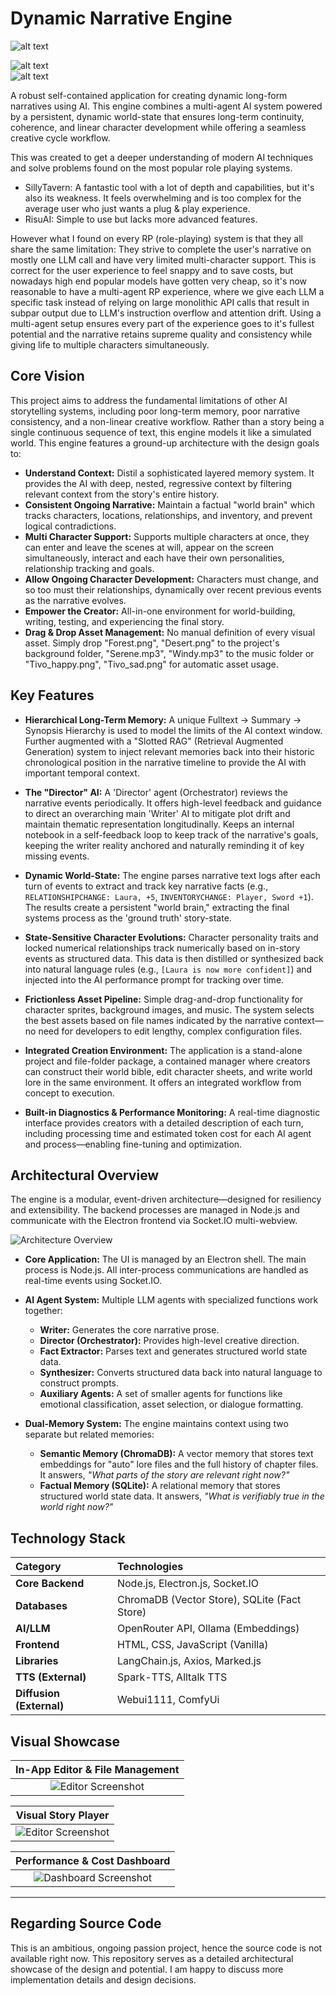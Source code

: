 # Dynamic Narrative Engine

![alt text](https://img.shields.io/badge/Stack-Node.js%20%7C%20Electron%20%7C%20AI-blue)

![alt text](https://img.shields.io/badge/Status-Active%20Development-green)
<br>
![alt text](./images/vn_vid.gif)

A robust self-contained application for creating dynamic long-form narratives using AI. This engine combines a multi-agent AI system powered by a persistent, dynamic world-state that ensures long-term continuity, coherence, and linear character development while offering a seamless creative cycle workflow.

This was created to get a deeper understanding of modern AI techniques and solve problems found on the most popular role playing systems.

* SillyTavern: A fantastic tool with a lot of depth and capabilities, but it's also its weakness. It feels overwhelming and is too complex for the average user who just wants a plug & play experience.
* RisuAI: Simple to use but lacks more advanced features.

However what I found on every RP (role-playing) system is that they all share the same limitation: They strive to complete the user's narrative on mostly one LLM call and have very limited multi-character support. This is correct for the user experience to feel snappy and to save costs, but nowadays high end popular models have gotten very cheap, so it's now reasonable to have a multi-agent RP experience, where we give each LLM a specific task instead of relying on large monolithic API calls that result in subpar output due to LLM's instruction overflow and attention drift. Using a multi-agent setup ensures every part of the experience goes to it's fullest potential and the narrative retains supreme quality and consistency while giving life to multiple characters simultaneously. 

## Core Vision

This project aims to address the fundamental limitations of other AI storytelling systems, including poor long-term memory, poor narrative consistency, and a non-linear creative workflow. Rather than a story being a single continuous sequence of text, this engine models it like a simulated world. This engine features a ground-up architecture with the design goals to:

*   **Understand Context:** Distil a sophisticated layered memory system. It provides the AI with deep, nested, regressive context by filtering relevant context from the story's entire history.
*   **Consistent Ongoing Narrative:** Maintain a factual "world brain" which tracks characters, locations, relationships, and inventory, and prevent logical contradictions.
*   **Multi Character Support:** Supports multiple characters at once, they can enter and leave the scenes at will, appear on the screen simultaneously, interact and each have their own personalities, relationship tracking and goals.
*   **Allow Ongoing Character Development:** Characters must change, and so too must their relationships, dynamically over recent previous events as the narrative evolves.
*   **Empower the Creator:** All-in-one environment for world-building, writing, testing, and experiencing the final story.
*   **Drag & Drop Asset Management:** No manual definition of every visual asset. Simply drop "Forest.png", "Desert.png" to the project's background folder, "Serene.mp3", "Windy.mp3" to the music folder or "Tivo_happy.png", "Tivo_sad.png" for automatic asset usage.

## Key Features

*   **Hierarchical Long-Term Memory:** A unique Fulltext -> Summary -> Synopsis Hierarchy is used to model the limits of the AI context window. Further augmented with a "Slotted RAG" (Retrieval Augmented Generation) system to inject relevant memories back into their historic chronological position in the narrative timeline to provide the AI with important temporal context.

*   **The "Director" AI:** A 'Director' agent (Orchestrator) reviews the narrative events periodically. It offers high-level feedback and guidance to direct an overarching main 'Writer' AI to mitigate plot drift and maintain thematic representation longitudinally. Keeps an internal notebook in a self-feedback loop to keep track of the narrative's goals, keeping the writer reality anchored and naturally reminding it of key missing events.

*   **Dynamic World-State:** The engine parses narrative text logs after each turn of events to extract and track key narrative facts (e.g., `RELATIONSHIPCHANGE: Laura, +5`, `INVENTORYCHANGE: Player, Sword +1`). The results create a persistent "world brain," extracting the final systems process as the 'ground truth' story-state.

*   **State-Sensitive Character Evolutions:** Character personality traits and locked numerical relationships track numerically based on in-story events as structured data. This data is then distilled or synthesized back into natural language rules (e.g., `[Laura is now more confident]`) and injected into the AI performance prompt for tracking over time.

*   **Frictionless Asset Pipeline:** Simple drag-and-drop functionality for character sprites, background images, and music. The system selects the best assets based on file names indicated by the narrative context—no need for developers to edit lengthy, complex configuration files.

*   **Integrated Creation Environment:** The application is a stand-alone project and file-folder package, a contained manager where creators can construct their world bible, edit character sheets, and write world lore in the same environment. It offers an integrated workflow from concept to execution.

*   **Built-in Diagnostics & Performance Monitoring:** A real-time diagnostic interface provides creators with a detailed description of each turn, including processing time and estimated token cost for each AI agent and process—enabling fine-tuning and optimization.

## Architectural Overview

The engine is a modular, event-driven architecture—designed for resiliency and extensibility. The backend processes are managed in Node.js and communicate with the Electron frontend via Socket.IO multi-webview.

![Architecture Overview](./images/Architecture.png)

*   **Core Application:** The UI is managed by an Electron shell. The main process is Node.js. All inter-process communications are handled as real-time events using Socket.IO.

*   **AI Agent System:** Multiple LLM agents with specialized functions work together:
    *   **Writer:** Generates the core narrative prose.
    *   **Director (Orchestrator):** Provides high-level creative direction.
    *   **Fact Extractor:** Parses text and generates structured world state data.
    *   **Synthesizer:** Converts structured data back into natural language to construct prompts.
    *   **Auxiliary Agents:** A set of smaller agents for functions like emotional classification, asset selection, or dialogue formatting.

*   **Dual-Memory System:** The engine maintains context using two separate but related memories:
    *   **Semantic Memory (ChromaDB):** A vector memory that stores text embeddings for "auto" lore files and the full history of chapter files. It answers, *"What parts of the story are relevant right now?"*
    *   **Factual Memory (SQLite):** A relational memory that stores structured world state data. It answers, *"What is verifiably true in the world right now?"*

## Technology Stack

| Category | Technologies |
| :--- | :--- |
| **Core Backend** | Node.js, Electron.js, Socket.IO |
| **Databases** | ChromaDB (Vector Store), SQLite (Fact Store) |
| **AI/LLM** | OpenRouter API, Ollama (Embeddings) |
| **Frontend** | HTML, CSS, JavaScript (Vanilla) |
| **Libraries** | LangChain.js, Axios, Marked.js |
| **TTS (External)** | Spark-TTS, Alltalk TTS |
| **Diffusion (External)** | Webui1111, ComfyUi |

## Visual Showcase

| In-App Editor & File Management |
| :---: |
| ![Editor Screenshot](./images/lore_management.png) |

| Visual Story Player |
| :---: |
| ![Editor Screenshot](./images/vn_viewer.png) |

| Performance & Cost Dashboard |
| :---: |
| ![Dashboard Screenshot](./images/logs_cost.png) |

---

## Regarding Source Code

This is an ambitious, ongoing passion project, hence the source code is not available right now. This repository serves as a detailed architectural showcase of the design and potential. I am happy to discuss more implementation details and design decisions.
